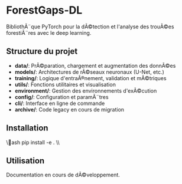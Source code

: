# ForestGaps-DL

BibliothÃ¨que PyTorch pour la dÃ©tection et l'analyse des trouÃ©es forestiÃ¨res avec le deep learning.

## Structure du projet

- **data/**: PrÃ©paration, chargement et augmentation des donnÃ©es
- **models/**: Architectures de rÃ©seaux neuronaux (U-Net, etc.)
- **training/**: Logique d'entraÃ®nement, validation et mÃ©triques
- **utils/**: Fonctions utilitaires et visualisation
- **environment/**: Gestion des environnements d'exÃ©cution
- **config/**: Configuration et paramÃ¨tres
- **cli/**: Interface en ligne de commande
- **archive/**: Code legacy en cours de migration

## Installation

\\\ash
pip install -e .
\\\

## Utilisation

Documentation en cours de dÃ©veloppement.